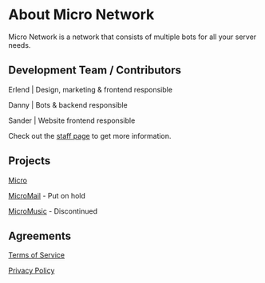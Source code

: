 # About Micro Network

Micro Network is a network that consists of multiple bots for all your server needs.

## Development Team / Contributors

Erlend | Design, marketing & frontend responsible

Danny | Bots & backend responsible

Sander | Website frontend responsible

Check out the [staff page](https://microbot.me/staff/) to get more information.

## Projects
[Micro](https://microbot.me)

[MicroMail](https://mail.microbot.me) - Put on hold

[MicroMusic](https://music.microbot.me) - Discontinued

## Agreements
[Terms of Service](https://microbot.me/terms/)

[Privacy Policy](https://microbot.me/privacy/)
